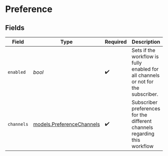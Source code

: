 # Preference


## Fields

| Field                                                                             | Type                                                                              | Required                                                                          | Description                                                                       |
| --------------------------------------------------------------------------------- | --------------------------------------------------------------------------------- | --------------------------------------------------------------------------------- | --------------------------------------------------------------------------------- |
| `enabled`                                                                         | *bool*                                                                            | :heavy_check_mark:                                                                | Sets if the workflow is fully enabled for all channels or not for the subscriber. |
| `channels`                                                                        | [models.PreferenceChannels](../models/preferencechannels.md)                      | :heavy_check_mark:                                                                | Subscriber preferences for the different channels regarding this workflow         |